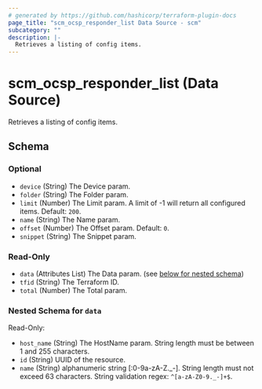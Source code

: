 ```yaml
---
# generated by https://github.com/hashicorp/terraform-plugin-docs
page_title: "scm_ocsp_responder_list Data Source - scm"
subcategory: ""
description: |-
  Retrieves a listing of config items.
---
```


# scm_ocsp_responder_list (Data Source)

Retrieves a listing of config items.



<!-- schema generated by tfplugindocs -->
## Schema

### Optional

- `device` (String) The Device param.
- `folder` (String) The Folder param.
- `limit` (Number) The Limit param. A limit of -1 will return all configured items. Default: `200`.
- `name` (String) The Name param.
- `offset` (Number) The Offset param. Default: `0`.
- `snippet` (String) The Snippet param.

### Read-Only

- `data` (Attributes List) The Data param. (see [below for nested schema](#nestedatt--data))
- `tfid` (String) The Terraform ID.
- `total` (Number) The Total param.

<a id="nestedatt--data"></a>
### Nested Schema for `data`

Read-Only:

- `host_name` (String) The HostName param. String length must be between 1 and 255 characters.
- `id` (String) UUID of the resource.
- `name` (String) alphanumeric string [:0-9a-zA-Z._-]. String length must not exceed 63 characters. String validation regex: `^[a-zA-Z0-9._-]+$`.
